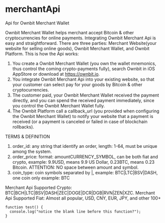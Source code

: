 # merchantApi
Api for Ownbit Merchant Wallet

Ownbit Merchant Wallet helps merchant accept Bitcoin & other cryptocurrencies for online payments. Integrating Ownbit Merchant Api is easy and straightforward. There are three parties: Merchant Website(your website for selling online goods), Ownbit Merchant Wallet, and Ownbit Platform. This is how the Api works:

1. You create a Ownbit Merchant Wallet (you own the wallet mnemonics, thus control the coming crypto-payments fully), search Ownbit in iOS AppStore or download at https://ownbit.io.
2. You integrate Ownbit Merchant Api into your existing website, so that your customer can select pay for your goods by Bitcoin & other cryptocurrencies.
3. The customer paid, your Ownbit Merchant Wallet received the payment directly, and you can spend the received payment immediately, since you control the Ownbit Merchant Wallet fully.
4. The Ownbit Platform call a callback_url (you provided when configuring the Ownbit Merchant Wallet) to notify your website that a payment is received (or a payment is canceled or failed in case of blockchain rollbacks).

TERMS & DEFINITION

1. order_id: any string that identify an order, length: 1-64, must be unique among the system.
2. order_price: format: amountCURRENCY_SYMBOL, can be both fiat and crypto, example: 9.9USD, means 9.9 US Dollar, 0.23BTC, means 0.23 Bitcoin. ATTENTION: NO space between amount and symbol.
3. coin_type: coin symbols separated by |, example: BTC|LTC|BSV|DASH, one coin only example: BTC

Merchant Api Supported Crypto: BTC|BCH|LTC|BSV|DASH|ZEC|DOGE|DCR|DGB|RVN|ZEN|XZC. 
Merchant Api Supported Fiat: Almost all popular, USD, CNY, EUR, JPY, and other 100+


```
function test() {
  console.log("notice the blank line before this function?");
}
```
